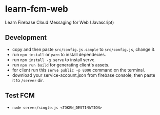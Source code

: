 # learn-fcm-web
Learn Firebase Cloud Messaging for Web (Javascript)

## Development
* copy and then paste `src/config.js.sample` to `src/config.js`, change it.
* run `npm install` or `yarn` to install dependecies.
* run `npm install -g serve` to install serve.
* run `npm run build` for generating client's assets.
* for client run this `serve public -p 8000` command on the terminal.
* download your service-account.json from firebase console, then paste it to `/server` dir.

## Test FCM
* `node server/single.js <TOKEN_DESTINATION>`
